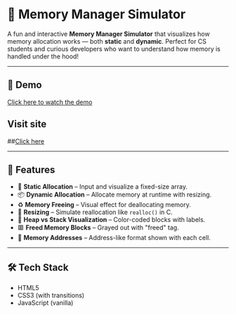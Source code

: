 # 🧠 Memory Manager Simulator

A fun and interactive **Memory Manager Simulator** that visualizes how memory allocation works — both **static** and **dynamic**. Perfect for CS students and curious developers who want to understand how memory is handled under the hood!

---

## 🎥 Demo

[Click here to watch the demo](https://drive.google.com/file/d/1CA_srw8vlVzxdM4a-ZR6GnK3jfaMXyLw/view?usp=sharing)

## Visit site
##[Click here](https://rupam160.github.io/Student-Marks-dashboard/)

---

## 🚀 Features

- 🔢 **Static Allocation** – Input and visualize a fixed-size array.
- 📦 **Dynamic Allocation** – Allocate memory at runtime with resizing.
- ♻️ **Memory Freeing** – Visual effect for deallocating memory.
- 🔁 **Resizing** – Simulate reallocation like `realloc()` in C.
- 🎨 **Heap vs Stack Visualization** – Color-coded blocks with labels.
- 🟥 **Freed Memory Blocks** – Grayed out with "freed" tag.
- 🧾 **Memory Addresses** – Address-like format shown with each cell.

---

## 🛠️ Tech Stack

- HTML5
- CSS3 (with transitions)
- JavaScript (vanilla)



